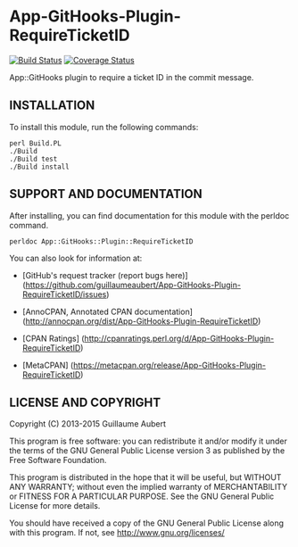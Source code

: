 App-GitHooks-Plugin-RequireTicketID
===================================

[![Build Status](https://travis-ci.org/guillaumeaubert/App-GitHooks-Plugin-RequireTicketID.png?branch=master)](https://travis-ci.org/guillaumeaubert/App-GitHooks-Plugin-RequireTicketID)
[![Coverage Status](https://coveralls.io/repos/guillaumeaubert/App-GitHooks-Plugin-RequireTicketID/badge.png?branch=master)](https://coveralls.io/r/guillaumeaubert/App-GitHooks-Plugin-RequireTicketID?branch=master)

App::GitHooks plugin to require a ticket ID in the commit message.


INSTALLATION
------------

To install this module, run the following commands:

	perl Build.PL
	./Build
	./Build test
	./Build install


SUPPORT AND DOCUMENTATION
-------------------------

After installing, you can find documentation for this module with the
perldoc command.

	perldoc App::GitHooks::Plugin::RequireTicketID


You can also look for information at:

 * [GitHub's request tracker (report bugs here)]
   (https://github.com/guillaumeaubert/App-GitHooks-Plugin-RequireTicketID/issues)

 * [AnnoCPAN, Annotated CPAN documentation]
   (http://annocpan.org/dist/App-GitHooks-Plugin-RequireTicketID)

 * [CPAN Ratings]
   (http://cpanratings.perl.org/d/App-GitHooks-Plugin-RequireTicketID)

 * [MetaCPAN]
   (https://metacpan.org/release/App-GitHooks-Plugin-RequireTicketID)


LICENSE AND COPYRIGHT
---------------------

Copyright (C) 2013-2015 Guillaume Aubert

This program is free software: you can redistribute it and/or modify it under
the terms of the GNU General Public License version 3 as published by the Free
Software Foundation.

This program is distributed in the hope that it will be useful, but WITHOUT ANY
WARRANTY; without even the implied warranty of MERCHANTABILITY or FITNESS FOR A
PARTICULAR PURPOSE. See the GNU General Public License for more details.

You should have received a copy of the GNU General Public License along with
this program. If not, see http://www.gnu.org/licenses/

